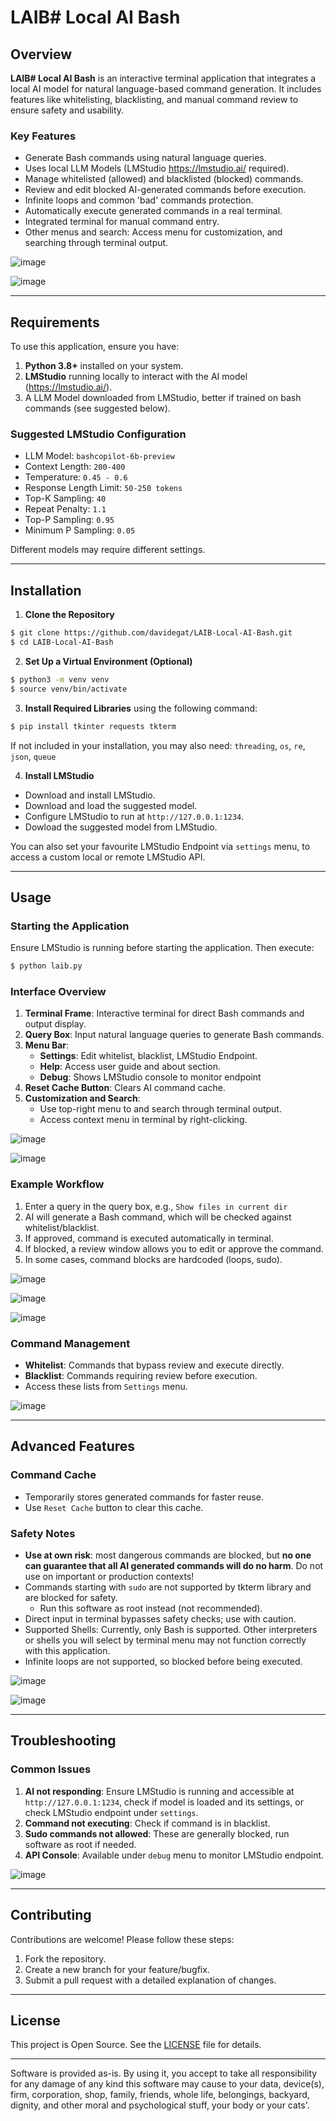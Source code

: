 # LAIB# Local AI Bash

## Overview
**LAIB# Local AI Bash** is an interactive terminal application that integrates a local AI model for natural language-based command generation. It includes features like whitelisting, blacklisting, and manual command review to ensure safety and usability.

### Key Features
- Generate Bash commands using natural language queries.
- Uses local LLM Models (LMStudio https://lmstudio.ai/ required).
- Manage whitelisted (allowed) and blacklisted (blocked) commands.
- Review and edit blocked AI-generated commands before execution.
- Infinite loops and common 'bad' commands protection.
- Automatically execute generated commands in a real terminal.
- Integrated terminal for manual command entry.
- Other menus and search: Access menu for customization, and searching through terminal output.

![image](https://github.com/user-attachments/assets/a1a7cb1f-fce9-4b2f-a818-5774dbfee032)

![image](https://github.com/user-attachments/assets/cfbe47af-0797-425a-874b-cff46b85600a)

---

## Requirements
To use this application, ensure you have:

1. **Python 3.8+** installed on your system.
2. **LMStudio** running locally to interact with the AI model (https://lmstudio.ai/).
3. A LLM Model downloaded from LMStudio, better if trained on bash commands (see suggested below).

### Suggested LMStudio Configuration
- LLM Model: `bashcopilot-6b-preview`
- Context Length: `200-400`
- Temperature: `0.45 - 0.6`
- Response Length Limit: `50-250 tokens`
- Top-K Sampling: `40`
- Repeat Penalty: `1.1`
- Top-P Sampling: `0.95`
- Minimum P Sampling: `0.05`

Different models may require different settings.

---

## Installation

1. **Clone the Repository**
```bash
$ git clone https://github.com/davidegat/LAIB-Local-AI-Bash.git
$ cd LAIB-Local-AI-Bash
```

2. **Set Up a Virtual Environment (Optional)**
```bash
$ python3 -m venv venv
$ source venv/bin/activate
```

3. **Install Required Libraries**
using the following command:
```bash
$ pip install tkinter requests tkterm
```
If not included in your installation, you may also need: `threading`, `os`, `re`, `json`, `queue`

4. **Install LMStudio**
- Download and install LMStudio.
- Download and load the suggested model.
- Configure LMStudio to run at `http://127.0.0.1:1234`.
- Dowload the suggested model from LMStudio.

You can also set your favourite LMStudio Endpoint via `settings` menu, to access a custom local or remote LMStudio API.

---

## Usage

### Starting the Application
Ensure LMStudio is running before starting the application. Then execute:
```bash
$ python laib.py
```

### Interface Overview
1. **Terminal Frame**: Interactive terminal for direct Bash commands and output display.
2. **Query Box**: Input natural language queries to generate Bash commands.
3. **Menu Bar**:
   - **Settings**: Edit whitelist, blacklist, LMStudio Endpoint.
   - **Help**: Access user guide and about section.
   - **Debug**: Shows LMStudio console to monitor endpoint
5. **Reset Cache Button**: Clears AI command cache.
6. **Customization and Search**:
   - Use top-right menu to and search through terminal output.
   - Access context menu in terminal by right-clicking.

![image](https://github.com/user-attachments/assets/65d2d6c7-31a5-4e8b-b910-22f74beaab1c)

![image](https://github.com/user-attachments/assets/f0251779-786a-44cb-8a52-3f995dfff568)

### Example Workflow
1. Enter a query in the query box, e.g., `Show files in current dir`
2. AI will generate a Bash command, which will be checked against whitelist/blacklist.
3. If approved, command is executed automatically in terminal.
4. If blocked, a review window allows you to edit or approve the command.
5. In some cases, command blocks are hardcoded (loops, sudo).

![image](https://github.com/user-attachments/assets/35ed6b85-2220-40d2-a8e6-765fbc0a3855)

![image](https://github.com/user-attachments/assets/81f21432-f33b-40fd-a357-6e037195a493)

![image](https://github.com/user-attachments/assets/97638461-9432-4c45-b805-ffc46718d8d8)

### Command Management
- **Whitelist**: Commands that bypass review and execute directly.
- **Blacklist**: Commands requiring review before execution.
- Access these lists from `Settings` menu.

![image](https://github.com/user-attachments/assets/35948968-dd64-40bd-b354-e2a73f896439)

---

## Advanced Features

### Command Cache
- Temporarily stores generated commands for faster reuse.
- Use `Reset Cache` button to clear this cache.

### Safety Notes
- **Use at own risk**: most dangerous commands are blocked, but **no one can guarantee that all AI generated commands will do no harm**. Do not use on important or production contexts! 
- Commands starting with `sudo` are not supported by tkterm library and are blocked for safety.
   - Run this software as root instead (not recommended).
- Direct input in terminal bypasses safety checks; use with caution.
- Supported Shells: Currently, only Bash is supported. Other interpreters or shells you will select by terminal menu may not function correctly with this application.
- Infinite loops are not supported, so blocked before being executed.

![image](https://github.com/user-attachments/assets/63e7c2be-7992-4a89-903f-2bdd12e781f5)

![image](https://github.com/user-attachments/assets/3cbd3a13-11a3-4e78-b91c-123064a4383e)

---

## Troubleshooting

### Common Issues
1. **AI not responding**: Ensure LMStudio is running and accessible at `http://127.0.0.1:1234`, check if model is loaded and its settings, or check LMStudio endpoint under `settings`.
2. **Command not executing**: Check if command is in blacklist.
3. **Sudo commands not allowed**: These are generally blocked, run software as root if needed.
4. **API Console**: Available under `debug` menu to monitor LMStudio endpoint.

![image](https://github.com/user-attachments/assets/1f4ab2e1-b2c1-4fc7-a92c-0b0c67a724ca)

---

## Contributing
Contributions are welcome! Please follow these steps:
1. Fork the repository.
2. Create a new branch for your feature/bugfix.
3. Submit a pull request with a detailed explanation of changes.

---

## License
This project is Open Source. See the [LICENSE](LICENSE) file for details.

---

Software is provided as-is. By using it, you accept to take all responsibility for any damage of any kind this software may cause to your data, device(s), firm, corporation, shop, family, friends, whole life, belongings, backyard, dignity, and other moral and psychological stuff, your body or your cats'.
